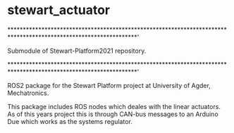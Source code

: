 # stewart_actuator
*****************************************************************************************************************'

Submodule of Stewart-Platform2021 repository.

*****************************************************************************************************************'

ROS2 package for the Stewart Platform project at University of Agder, Mechatronics.


This package includes ROS nodes which deales with the linear actuators. As of this years project this is through
CAN-bus messages to an Arduino Due which works as the systems regulator.
